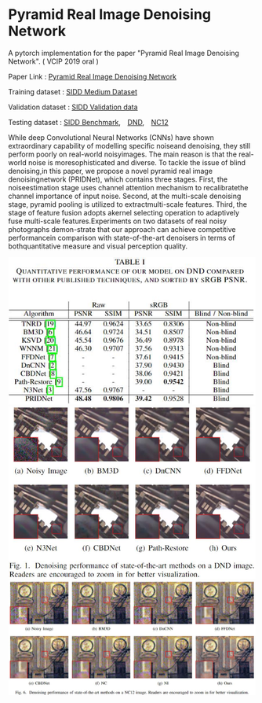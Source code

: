 # Pyramid Real Image Denoising Network
A pytorch implementation for the paper "Pyramid Real Image Denoising Network". ( VCIP 2019 oral )

Paper Link : [Pyramid Real Image Denoising Network](https://arxiv.org/abs/1908.00273?context=cs.CV)

Training dataset : [SIDD Medium Dataset](https://www.eecs.yorku.ca/~kamel/sidd/dataset.php)

Validation dataset : [SIDD Validation data](https://www.eecs.yorku.ca/~kamel/sidd/benchmark.php)

Testing dataset : [SIDD Benchmark](https://www.eecs.yorku.ca/~kamel/sidd/benchmark.php),&emsp;[DND](https://noise.visinf.tu-darmstadt.de/),&emsp;[NC12](http://demo.ipol.im/demo/125/archive/)



While deep Convolutional Neural Networks (CNNs) have  shown  extraordinary  capability  of  modelling  specific  noiseand  denoising,  they  still  perform  poorly  on  real-world  noisyimages.  The  main  reason  is  that  the  real-world  noise  is  moresophisticated and diverse. To tackle the issue of blind denoising,in this paper, we propose a novel pyramid real image denoisingnetwork (PRIDNet), which contains three stages. First, the noiseestimation stage uses channel attention mechanism to recalibratethe  channel  importance  of  input  noise.  Second,  at  the  multi-scale  denoising  stage,  pyramid  pooling  is  utilized  to  extractmulti-scale  features.  Third,  the  stage  of  feature  fusion  adopts  akernel selecting operation to adaptively fuse multi-scale features.Experiments  on  two  datasets  of  real  noisy  photographs  demon-strate  that  our  approach  can  achieve  competitive  performancein  comparison  with  state-of-the-art  denoisers  in  terms  of  bothquantitative  measure  and  visual  perception  quality.

![avatar](figs/DND-1.jpg)
![avatar](figs/DND-2.jpg)
![avatar](figs/NC12.jpg)


